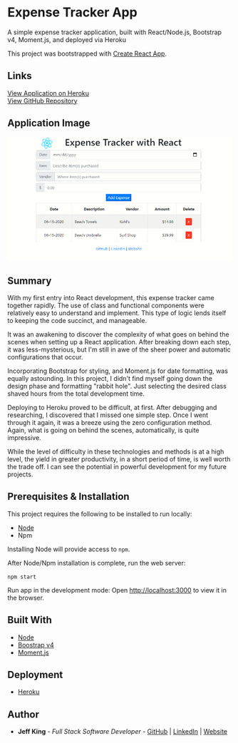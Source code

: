 # Expense Tracker App
A simple expense tracker application, built with React/Node.js, Bootstrap v4, Moment.js, and deployed via Heroku

This project was bootstrapped with [Create React App](https://github.com/facebook/create-react-app).

## Links
[View Application on Heroku](https://arcane-peak-81489.herokuapp.com/)  
[View GitHub Repository](https://github.com/jazfunk/expense-tracker-react-app.git)


## Application Image
<img src="src/images/expenseTrackerReactApp_SS_1.png">  


## Summary
With my first entry into React development, this expense tracker came together rapidly.  The use of class and functional components were relatively easy to understand and implement.  This type of logic lends itself to keeping the code succinct, and manageable.

It was an awakening to discover the complexity of what goes on behind the scenes when setting up a React application.  After breaking down each step, it was less-mysterious, but I'm still in awe of the sheer power and automatic configurations that occur.

Incorporating Bootstrap for styling, and Moment.js for date formatting, was equally astounding.  In this project, I didn't find myself going down the design phase and formatting "rabbit hole".  Just selecting the desired class shaved hours from the total development time.

Deploying to Heroku proved to be difficult, at first.  After debugging and researching, I discovered that I missed one simple step.  Once I went through it again, it was a breeze using the zero configuration method.  Again, what is going on behind the scenes, automatically, is quite impressive.

While the level of difficulty in these technologies and methods is at a high level, the yield in greater productivity, in a short period of time, is well worth the trade off.  I can see the potential in powerful development for my future projects.

## Prerequisites & Installation
This project requires the following to be installed to run locally:
* [Node](https://nodejs.org/en/)
* Npm

Installing Node will provide access to `npm`.

After Node/Npm installation is complete, run the web server:
```
npm start
```

Run app in the development mode:  Open [http://localhost:3000](http://localhost:3000) to view it in the browser.


## Built With
* [Node](https://nodejs.org/en/)
* [Boostrap v4](https://getbootstrap.com/docs/4.0/getting-started/download/)
* [Moment.js](https://momentjs.com/)

## Deployment
* [Heroku](https://www.heroku.com)

## Author
* **Jeff King** - *Full Stack Software Developer* - [GitHub](https://github.com/jazfunk) | [LinkedIn](https://www.linkedin.com/in/jeffking222/) | [Website](https://jeff-king.net)
